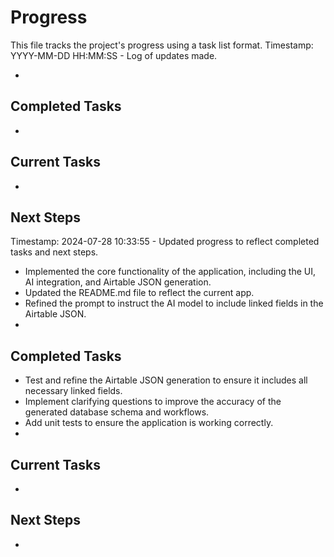 # Progress

This file tracks the project's progress using a task list format.
Timestamp: YYYY-MM-DD HH:MM:SS - Log of updates made.

*

## Completed Tasks

*

## Current Tasks

*

## Next Steps

Timestamp: 2024-07-28 10:33:55 - Updated progress to reflect completed tasks and next steps.

*   Implemented the core functionality of the application, including the UI, AI integration, and Airtable JSON generation.
*   Updated the README.md file to reflect the current app.
*   Refined the prompt to instruct the AI model to include linked fields in the Airtable JSON.
*

## Completed Tasks


*   Test and refine the Airtable JSON generation to ensure it includes all necessary linked fields.
*   Implement clarifying questions to improve the accuracy of the generated database schema and workflows.
*   Add unit tests to ensure the application is working correctly.
*

## Current Tasks

*

## Next Steps

*